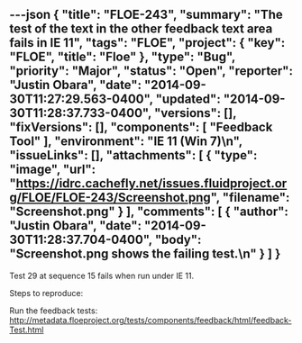---json
{
  "title": "FLOE-243",
  "summary": "The test of the text in the other feedback text area fails in IE 11",
  "tags": "FLOE",
  "project": {
    "key": "FLOE",
    "title": "Floe"
  },
  "type": "Bug",
  "priority": "Major",
  "status": "Open",
  "reporter": "Justin Obara",
  "date": "2014-09-30T11:27:29.563-0400",
  "updated": "2014-09-30T11:28:37.733-0400",
  "versions": [],
  "fixVersions": [],
  "components": [
    "Feedback Tool"
  ],
  "environment": "IE 11 (Win 7)\n",
  "issueLinks": [],
  "attachments": [
    {
      "type": "image",
      "url": "https://idrc.cachefly.net/issues.fluidproject.org/FLOE/FLOE-243/Screenshot.png",
      "filename": "Screenshot.png"
    }
  ],
  "comments": [
    {
      "author": "Justin Obara",
      "date": "2014-09-30T11:28:37.704-0400",
      "body": "Screenshot.png shows the failing test.\n"
    }
  ]
}
---
Test 29 at sequence 15 fails when run under IE 11.

Steps to reproduce:

Run the feedback tests:\
<http://metadata.floeproject.org/tests/components/feedback/html/feedback-Test.html>

        